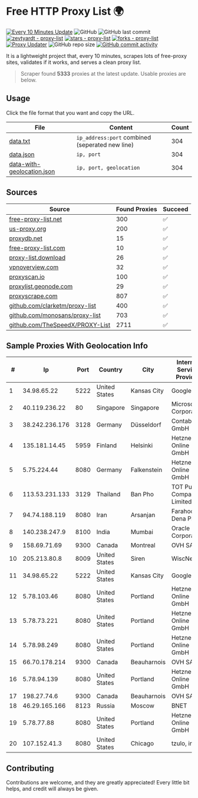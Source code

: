 
# Free HTTP Proxy List 🌍

[![Every 10 Minutes Update](https://github.com/mertguvencli/http-proxy-list/actions/workflows/main.yml/badge.svg?branch=main)](https://github.com/mertguvencli/http-proxy-list/actions/workflows/main.yml)
![GitHub](https://img.shields.io/github/license/mertguvencli/http-proxy-list)
![GitHub last commit](https://img.shields.io/github/last-commit/mertguvencli/http-proxy-list)
[![zevtyardt - proxy-list](https://img.shields.io/static/v1?label=zevtyardt&message=proxy-list&color=blue&logo=github)](https://github.com/zevtyardt/proxy-list "Go to GitHub repo")
[![stars - proxy-list](https://img.shields.io/github/stars/zevtyardt/proxy-list?style=social)](https://github.com/zevtyardt/proxy-list)
[![forks - proxy-list](https://img.shields.io/github/forks/zevtyardt/proxy-list?style=social)](https://github.com/zevtyardt/proxy-list)
[![Proxy Updater](https://github.com/zevtyardt/proxy-list/workflows/Proxy%20Updater/badge.svg)](https://github.com/zevtyardt/proxy-list/actions?query=workflow:"Proxy+Updater")
![GitHub repo size](https://img.shields.io/github/repo-size/zevtyardt/proxy-list)
[![GitHub commit activity](https://img.shields.io/github/commit-activity/m/zevtyardt/proxy-list?logo=commits)](https://github.com/zevtyardt/proxy-list/commits/main)

It is a lightweight project that, every 10 minutes, scrapes lots of free-proxy sites, validates if it works, and serves a clean proxy list.

> Scraper found **5333** proxies at the latest update. Usable proxies are below.

## Usage

Click the file format that you want and copy the URL.

|File|Content|Count|
|----|-------|-----|
|[data.txt](https://raw.githubusercontent.com/mertguvencli/http-proxy-list/main/proxy-list/data.txt)|`ip_address:port` combined (seperated new line)|304|
|[data.json](https://raw.githubusercontent.com/mertguvencli/http-proxy-list/main/proxy-list/data.json)|`ip, port`|304|
|[data-with-geolocation.json](https://raw.githubusercontent.com/mertguvencli/http-proxy-list/main/proxy-list/data-with-geolocation.json)|`ip, port, geolocation`|304|

## Sources

|Source|Found Proxies|Succeed|
|------|-------------|-------|
|[free-proxy-list.net](https://free-proxy-list.net)|300|✅|
|[us-proxy.org](https://www.us-proxy.org)|200|✅|
|[proxydb.net](http://proxydb.net)|15|✅|
|[free-proxy-list.com](https://free-proxy-list.com/?page=&port=&type%5B%5D=http&type%5B%5D=https&up_time=0&search=Search)|10|✅|
|[proxy-list.download](https://www.proxy-list.download/HTTP)|26|✅|
|[vpnoverview.com](https://vpnoverview.com/privacy/anonymous-browsing/free-proxy-servers)|32|✅|
|[proxyscan.io](https://www.proxyscan.io)|100|✅|
|[proxylist.geonode.com](https://proxylist.geonode.com/api/proxy-list?limit=300&page=1&sort_by=lastChecked&sort_type=desc&protocols=http,https)|29|✅|
|[proxyscrape.com](https://api.proxyscrape.com/v2/?request=displayproxies&protocol=http&timeout=10000&country=all&ssl=all&anonymity=all)|807|✅|
|[github.com/clarketm/proxy-list](https://raw.githubusercontent.com/clarketm/proxy-list/master/proxy-list-raw.txt)|400|✅|
|[github.com/monosans/proxy-list](https://raw.githubusercontent.com/monosans/proxy-list/main/proxies/http.txt)|703|✅|
|[github.com/TheSpeedX/PROXY-List](https://raw.githubusercontent.com/TheSpeedX/PROXY-List/master/http.txt)|2711|✅|


## Sample Proxies With Geolocation Info

|#|Ip|Port|Country|City|Internet Service Provider|
|-|--|----|-------|----|-------------------------|
|1|34.98.65.22|5222|United States|Kansas City|Google LLC|
|2|40.119.236.22|80|Singapore|Singapore|Microsoft Corporation|
|3|38.242.236.176|3128|Germany|Düsseldorf|Contabo GmbH|
|4|135.181.14.45|5959|Finland|Helsinki|Hetzner Online GmbH|
|5|5.75.224.44|8080|Germany|Falkenstein|Hetzner Online GmbH|
|6|113.53.231.133|3129|Thailand|Ban Pho|TOT Public Company Limited|
|7|94.74.188.119|8080|Iran|Arsanjan|Farahoosh Dena PLC|
|8|140.238.247.9|8100|India|Mumbai|Oracle Corporation|
|9|158.69.71.69|9300|Canada|Montreal|OVH SAS|
|10|205.213.80.8|8009|United States|Siren|WiscNet|
|11|34.98.65.22|5222|United States|Kansas City|Google LLC|
|12|5.78.103.46|8080|United States|Portland|Hetzner Online GmbH|
|13|5.78.73.221|8080|United States|Portland|Hetzner Online GmbH|
|14|5.78.98.249|8080|United States|Portland|Hetzner Online GmbH|
|15|66.70.178.214|9300|Canada|Beauharnois|OVH SAS|
|16|5.78.94.139|8080|United States|Portland|Hetzner Online GmbH|
|17|198.27.74.6|9300|Canada|Beauharnois|OVH SAS|
|18|46.29.165.166|8123|Russia|Moscow|BNET|
|19|5.78.77.88|8080|United States|Portland|Hetzner Online GmbH|
|20|107.152.41.3|8080|United States|Chicago|tzulo, inc.|



## Contributing

Contributions are welcome, and they are greatly appreciated! Every
little bit helps, and credit will always be given.

